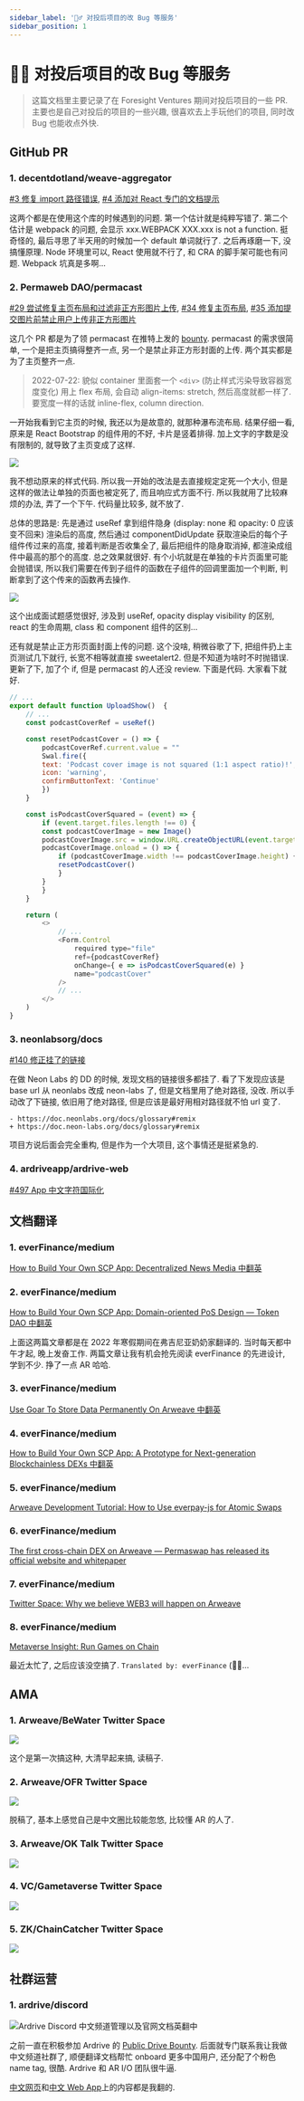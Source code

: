 ```yaml
---
sidebar_label: '💁‍♂️ 对投后项目的改 Bug 等服务'
sidebar_position: 1
---
```

# 💁‍♂️ 对投后项目的改 Bug 等服务

> 这篇文档里主要记录了在 Foresight Ventures 期间对投后项目的一些 PR. 主要也是自己对投后的项目的一些兴趣, 很喜欢去上手玩他们的项目, 同时改 Bug 也能收点外快.

## GitHub PR

### 1. decentdotland/weave-aggregator

[#3 修复 import 路径错误](https://github.com/decentldotland/weave-aggregator/pull/3), [#4 添加对 React 专门的文档提示](https://github.com/decentldotland/weave-aggregator/pull/4)

这两个都是在使用这个库的时候遇到的问题. 第一个估计就是纯粹写错了. 第二个估计是 webpack 的问题, 会显示 xxx.WEBPACK XXX.xxx is not a function. 挺奇怪的, 最后寻思了半天用的时候加一个 default 单词就行了. 之后再琢磨一下, 没搞懂原理. Node 环境里可以, React 使用就不行了, 和 CRA 的脚手架可能也有问题. Webpack 坑真是多啊...

### 2. Permaweb DAO/permacast

[#29 尝试修复主页布局和过滤非正方形图片上传](https://github.com/Parallel-news/permacast/pull/29), [#34 修复主页布局](https://github.com/Parallel-news/permacast/pull/34), [#35 添加提交图片前禁止用户上传非正方形图片](https://github.com/Parallel-news/permacast/pull/35)

这几个 PR 都是为了领 permacast 在推特上发的 [bounty](https://twitter.com/permacastapp/status/1488931263079714823). permacast 的需求很简单, 一个是把主页搞得整齐一点, 另一个是禁止非正方形封面的上传. 两个其实都是为了主页整齐一点.

> 2022-07-22: 貌似 container 里面套一个 `<div>` (防止样式污染导致容器宽度变化) 用上 flex 布局, 会自动 align-items: stretch, 然后高度就都一样了. 要宽度一样的话就 inline-flex, column direction.

一开始我看到它主页的时候, 我还以为是故意的, 就那种瀑布流布局. 结果仔细一看, 原来是 React Bootstrap 的组件用的不好, 卡片是竖着排得. 加上文字的字数是没有限制的, 就导致了主页变成了这样.

![](/img/incubate/permacast-before.png)

我不想动原来的样式代码. 所以我一开始的改法是去直接规定定死一个大小, 但是这样的做法让单独的页面也被定死了, 而且响应式方面不行. 所以我就用了比较麻烦的办法, 弄了一个下午. 代码量比较多, 就不放了.

总体的思路是: 先是通过 useRef 拿到组件隐身 (display: none 和 opacity: 0 应该变不回来) 渲染后的高度, 然后通过 componentDidUpdate 获取渲染后的每个子组件传过来的高度, 接着判断是否收集全了, 最后把组件的隐身取消掉, 都渲染成组件中最高的那个的高度. 总之效果就很好. 有个小坑就是在单独的卡片页面里可能会抛错误, 所以我们需要在传到子组件的函数在子组件的回调里面加一个判断, 判断拿到了这个传来的函数再去操作.

![](/img/incubate/permacast-after.png)

这个出成面试题感觉很好, 涉及到 useRef, opacity display visibility 的区别, react 的生命周期, class 和 component 组件的区别...

还有就是禁止正方形页面封面上传的问题. 这个没啥, 稍微谷歌了下, 把组件扔上主页测试几下就行, 长宽不相等就直接 sweetalert2. 但是不知道为啥时不时抛错误. 更新了下, 加了个 if, 但是 permacast 的人还没 review. 下面是代码. 大家看下就好.

```js
// ...
export default function UploadShow()  {
    // ...
    const podcastCoverRef = useRef()

    const resetPodcastCover = () => {
        podcastCoverRef.current.value = ""
        Swal.fire({
        text: 'Podcast cover image is not squared (1:1 aspect ratio)!',
        icon: 'warning',
        confirmButtonText: 'Continue'
        })
    }

    const isPodcastCoverSquared = (event) => {
        if (event.target.files.length !== 0) {
        const podcastCoverImage = new Image()
        podcastCoverImage.src = window.URL.createObjectURL(event.target.files[0])
        podcastCoverImage.onload = () => {
            if (podcastCoverImage.width !== podcastCoverImage.height) {
            resetPodcastCover()
            }
        }
        }
    }

    return (
        <>
            // ...
            <Form.Control
                required type="file"
                ref={podcastCoverRef}
                onChange={ e => isPodcastCoverSquared(e) }
                name="podcastCover"
            />
            // ...
        </>
    )
}
```

### 3. neonlabsorg/docs

[#140 修正挂了的链接](https://github.com/neonlabsorg/neon-evm.docs/pull/140)

在做 Neon Labs 的 DD 的时候, 发现文档的链接很多都挂了. 看了下发现应该是 base url 从 neonlabs 改成 neon-labs 了, 但是文档里用了绝对路径, 没改. 所以手动改了下链接, 依旧用了绝对路径, 但是应该是最好用相对路径就不怕 url 变了.

```
- https://doc.neonlabs.org/docs/glossary#remix
+ https://doc.neon-labs.org/docs/glossary#remix
```

项目方说后面会完全重构, 但是作为一个大项目, 这个事情还是挺紧急的.

### 4. ardriveapp/ardrive-web

[#497 App 中文字符国际化](https://github.com/ardriveapp/ardrive-web/pull/497)

## 文档翻译

### 1. everFinance/medium

[How to Build Your Own SCP App: Decentralized News Media 中翻英](https://medium.com/everfinance/how-to-build-your-own-scp-app-domain-oriented-pos-design-token-dao-2cd57cf25e5a)

### 2. everFinance/medium

[How to Build Your Own SCP App: Domain-oriented PoS Design — Token DAO 中翻英](https://medium.com/everfinance/how-to-build-your-own-scp-app-decentralized-news-media-45da1127c5fe)

上面这两篇文章都是在 2022 年寒假期间在弗吉尼亚奶奶家翻译的. 当时每天都中午才起, 晚上发奋工作. 两篇文章让我有机会抢先阅读 everFinance 的先进设计, 学到不少. 挣了一点 AR 哈哈.

### 3. everFinance/medium

[Use Goar To Store Data Permanently On Arweave 中翻英](https://arweave.news/use-goar-to-store-data-permanently-on-arweave/)

### 4. everFinance/medium

[How to Build Your Own SCP App: A Prototype for Next-generation Blockchainless DEXs 中翻英](https://medium.com/everfinance/how-to-build-your-own-scp-app-a-prototype-for-next-generation-blockchainless-dexs-87a6577fbd4)

### 5. everFinance/medium

[Arweave Development Tutorial: How to Use everpay-js for Atomic Swaps](https://medium.com/everfinance/arweave-development-tutorial-how-to-use-everpay-js-for-atomic-swaps-b459199c9062)

### 6. everFinance/medium

[The first cross-chain DEX on Arweave — Permaswap has released its official website and whitepaper](https://medium.com/everfinance/the-first-cross-chain-dex-on-arweave-permaswap-has-released-its-official-website-and-whitepaper-7bbb46487a84)

### 7. everFinance/medium

[Twitter Space: Why we believe WEB3 will happen on Arweave](https://medium.com/everfinance/twitter-space-why-we-believe-web3-will-happen-on-arweave-7be4e2710dcb)

### 8. everFinance/medium

[Metaverse Insight: Run Games on Chain](https://medium.com/everfinance/metaverse-insight-run-games-on-chain-69442f626036)

最近太忙了, 之后应该没空搞了. `Translated by: everFinance` (😮‍💨...

## AMA

### 1. Arweave/BeWater Twitter Space

![](/img/incubate/bewater-ama.PNG)

这个是第一次搞这种, 大清早起来搞, 读稿子.

### 2. Arweave/OFR Twitter Space

![](/img/incubate/ofr-ama.JPG)

脱稿了, 基本上感觉自己是中文圈比较能忽悠, 比较懂 AR 的人了.

### 3. Arweave/OK Talk Twitter Space

![](/img/incubate/ok-talk-ama.JPG)

### 4. VC/Gametaverse Twitter Space

![](/img/incubate/gametaverse-ama.JPG)

### 5. ZK/ChainCatcher Twitter Space

![](/img/incubate/zk-chaincatcher.jpg)

## 社群运营

### 1. ardrive/discord

![Ardrive Discord 中文频道管理以及官网文档英翻中](/img/incubate/ardrive.png)

之前一直在积极参加 Ardrive 的 [Public Drive Bounty](https://ardrive.io/pdb/). 后面就专门联系我让我做中文频道社群了, 顺便翻译文档帮忙 onboard 更多中国用户, 还分配了个粉色 name tag, 很酷. Ardrive 和 AR I/O 团队很牛逼.

[中文网页](https://cn.ardrive.io/)和[中文 Web App](https://app.ardrive.io/cn)上的内容都是我翻的.
